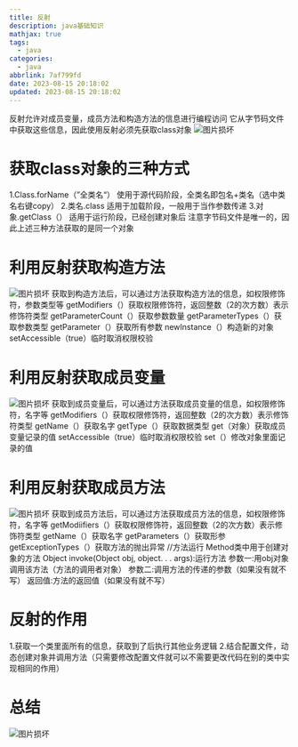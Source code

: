 ```yaml
---
title: 反射
description: java基础知识
mathjax: true
tags:
  - java
categories:
  - java
abbrlink: 7af799fd
date: 2023-08-15 20:18:02
updated: 2023-08-15 20:18:02
---
```

反射允许对成员变量，成员方法和构造方法的信息进行编程访问
它从字节码文件中获取这些信息，因此使用反射必须先获取class对象
<img src="/post-img/Pasted image 20230719121447.png" alt="图片损坏" style="zoom:100%;" />

# 获取class对象的三种方式
1.Class.forName（”全类名“）
使用于源代码阶段，全类名即包名+类名（选中类名右键copy）
2.类名.class
适用于加载阶段，一般用于当作参数传递
3.对象.getClass（）
适用于运行阶段，已经创建对象后
注意字节码文件是唯一的，因此上述三种方法获取的是同一个对象
# 利用反射获取构造方法
<img src="/post-img/Pasted image 20230719122046.png" alt="图片损坏" style="zoom:100%;" />
获取到构造方法后，可以通过方法获取构造方法的信息，如权限修饰符，参数类型等
getModifiers（）获取权限修饰符，返回整数（2的次方数）表示修饰符类型
getParameterCount（）获取参数数量
getParameterTypes（）获取参数类型
getParameter（）获取所有参数
newInstance（）构造新的对象
setAccessible（true）临时取消权限校验

# 利用反射获取成员变量
<img src="/post-img/Pasted image 20230719122800.png" alt="图片损坏" style="zoom:100%;" />
获取到成员变量后，可以通过方法获取成员变量的信息，如权限修饰符，名字等
getModifiers（）获取权限修饰符，返回整数（2的次方数）表示修饰符类型
getName（）获取名字
getType（）获取数据类型
get（对象）获取成员变量记录的值
setAccessible（true）临时取消权限校验
set（）修改对象里面记录的值

# 利用反射获取成员方法
<img src="/post-img/Pasted image 20230719123234.png" alt="图片损坏" style="zoom:100%;" />
获取到成员方法后，可以通过方法获取成员方法的信息，如权限修饰符，名字等
getModiifiers（）获取权限修饰符，返回整数（2的次方数）表示修饰符类型
getName（）获取名字
getParameters（）获取形参
getExceptionTypes（）获取方法的抛出异常
//方法运行
Method类中用于创建对象的方法
Object invoke(Object obj, object. . . args):运行方法
参数一:用obj对象调用该方法（方法的调用者对象）
参数二:调用方法的传递的参数（如果没有就不写）
返回值:方法的返回值（如果没有就不写）

# 反射的作用
1.获取一个类里面所有的信息，获取到了后执行其他业务逻辑
2.结合配置文件，动态创建对象并调用方法（只需要修改配置文件就可以不需要更改代码在别的类中实现相同的作用）
# 总结
<img src="/post-img/Pasted image 20230719124007.png" alt="图片损坏" style="zoom:100%;" />